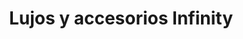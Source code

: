 ---
title: "Lujos y accesorios Infinity"
url: /barbosa/lujos-y-accesorios-infinity/
shop: Autoteile
---